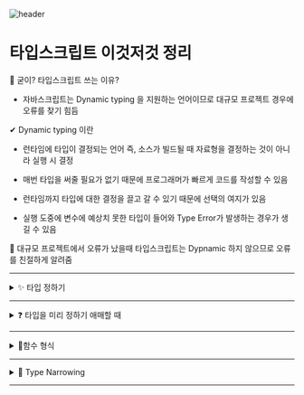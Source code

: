 ![header](https://capsule-render.vercel.app/api?type=waving&color=auto&height=300&section=header&text=타입스크립트%20정리%20&fontSize=90&animation=fadeIn&fontAlignY=38&desc=%20이성규&descAlignY=65&descAlign=90)

# 타입스크립트 이것저것 정리

📌 굳이? 타입스크립트 쓰는 이유?

- 자바스크립트는 Dynamic typing 을 지원하는 언어이므로 대규모 프로젝트 경우에 오류를 찾기 힘듬

✔ Dynamic typing 이란

- 런타임에 타입이 결정되는 언어 즉, 소스가 빌드될 때 자료형을 결정하는 것이 아니라 실행 시 결정

- 매번 타입을 써줄 필요가 없기 때문에 프로그래머가 빠르게 코드를 작성할 수 있음

- 런타임까지 타입에 대한 결정을 끌고 갈 수 있기 때문에 선택의 여지가 있음

- 실행 도중에 변수에 예상치 못한 타입이 들어와 Type Error가 발생하는 경우가 생길 수 있음

🚩 대규모 프로젝트에서 오류가 났을때 타입스크립트는 Dypnamic 하지 않으므로 오류를 친절하게 알려줌

---
<details markdown="1">
<summary>✨ 타입 정하기</summary>
<br>

- **타입스크립트**는 **변수**만들 때 **변수의 타입** 지정 가능

``` javascript
    let test : string = 'lee'
```

- 🎉변수명:타입 으로 설정!

- test 라는 변수는 string 타입이 됨

``` javascript
    let test1 : string[] = ['lee', 'kim']
```

- array 자료들은 **타입명[]** 으로 지정 

``` javascript
    let test2 : {age : number} = { age : 20 }
```

- object 자료들은 **{}** 으로 똑같은 모습으로 타입을 지정

⚠ 위 처럼 타입스크립트를 지정을 하게 되면 귀찮으므로 하지 않음 (자동 부여 됨)

``` javascript
    let name = 'Lee';
    let age = 28;
```

- 이렇게 하면 자동으로 타입이 지정 됨

``` javascript
    let name ;
    let name = 'Lee';
```

- 이렇게 해도 가능


</details>

---

<details markdown="1">
<summary>❓ 타입을 미리 정하기 애매할 때</summary>

- 타입 정하기 어려우면 **union type** 을 사용

``` javascript
    let name: string | number = 'Lee';
    let age: (string | number) = 28;
```

- 할당하는 순간 object 자료에 number string이 들어옴

``` javascript
    var array: (number | string)[] = [1,'2',3]
    var object: {data : (number | string) } = { data : '123' }
```

- array, object에 정의된 Union 타입은 OR 연산자가 유지

⚠ any 타입도 존재 

``` javascript
    let name: any = 'Lee';
    name = 123;
    name = undefined;
    name = [];
```

- 에러가 나지 않지만 실드를 안씌우는 효과를 줌

- 변수 타입체크 해제기능 용도로만 사용 

✔ any 보다는 unknown 타입

``` javascript
    let name: unknown = 'Lee';
    name = 123;
    name = undefined;
    name = [];
```

- 1. unknown 타입엔 모든 자료 다 집어넣을 수 있음

- 2. 자료집어넣어도 타입은 그대로 unknown

📌 이 코드는 오류

``` javascript
    let age: unknown = 1;
    age + 1;
```

- unkown은 새로운 타입을 하나 만드는것 (즉 number 타입이 아니라 연산 불가)

- union type도 이 동일

</details>

---

<details markdown="1">
<summary> 📐함수 형식</summary>

<br>

- 함수는 총 두 군데 타입지정 가능 

1. 함수로 들어오는 자료 (파라미터)

2. 함수에서 나가는 자료 (return)

``` javascript
    function test(x :number) :number { 
    return x * 2 
} 
```

1. 함수로 들어오는 파라미터 타입지정은 파라미터 옆에 적으면 됨

2. 함수가 실행된 후 남는 값 (return 우측에 있는 값) 타입지정하고 싶으면 함수명() 우측에 적으면 됨

``` javascript
    function test(x :number) :void { 
  return x * 2 //여기서 에러남 
} 
```

- return 값이 없을 때

``` javascript
    function test(x? :number) { 

} 
```

- 옵션도 가능 (x : number | undefined 라는 의미)

``` javascript
    function test(x :number | string) :number { 
    return x.toString().length 
} 
```

- 자릿수 세기 함수

</details>

---

<details markdown="1">
<summary>🏴 Type Narrowing</summary>

<br>

- if문 등으로 타입을 하나로 정해주는 것

``` javascript
    function test(x :number | string){
      if (typeof x === 'number') {
        return x + 1
      } 
      else if (typeof x === 'string') {
        return x + 1
      }
      else {
        return 0
          }
        }
    } 
```

- if문과 typeof 키워드로 현재 파라미터의 타입을 검사 

- 꼭 typeof를 쓸 필요는 없고 타입을 하나로 확정지을 수 있는 코드라면 어떤 것도 Narrowing 역할 가능 (in, instanceof 사용가능)

``` javascript
    function test(x :number | string){ 
        return (x as number) + 1 
    }
    console.log( test(123) )
```

- as를 통해 타입 변경 가능

1. as 키워드는 union type 같은 복잡한 타입을 하나의 정확한 타입으로 줄이는 역할을 수행 (number 타입을 as string 이렇게 바꾸려고 하면 에러남)

2. 실은 그냥 타입실드 임시 해제용 실제 코드 실행결과는 as 있을 때나 없을 때나 거의 동일

✔ as는 타입을 실제로 바꿔 주는 역할이 아님

⚠ as는 언제 사용 하는가?

1. 왜 타입에러가 나는지 정말 모르겠는 상황에 임시로 에러 해결용으로 사용하거나

2. 내가 어떤 타입이 들어올지 정말 확실하게 알고 있는데 컴파일러 에러가 방해할 때 사용

</details>

---
